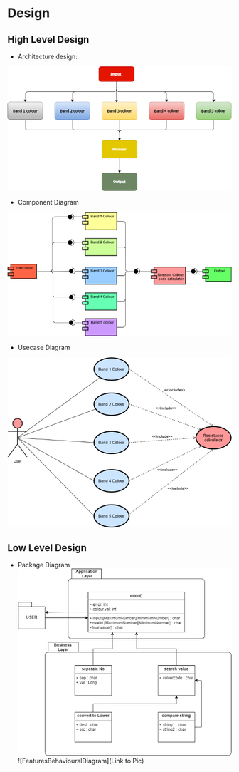 # Design

## High Level Design 

* Architecture design:

![ArchitectureDiagram](https://github.com/280439/stepInproject/blob/master/2_Design/architecture%20design.png)

* Component Diagram

![HighLevelStructuralDiagram](https://github.com/280439/stepInproject/blob/master/2_Design/Component%20diagram.png)

* Usecase Diagram

![HighLevelBehaviouralDiagram](https://github.com/280439/stepInproject/blob/master/2_Design/Usecase%20diagram.png)

## Low Level Design 

* Package Diagram
![FeaturesLevelStructuralDiagram](https://github.com/280439/stepInproject/blob/master/2_Design/Package%20diagram.png)
![FeaturesBehaviouralDiagram](Link to Pic)
